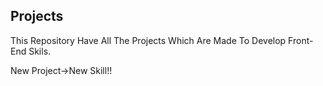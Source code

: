 Projects
-------------
This Repository Have All The Projects Which Are Made To Develop Front-End Skils.

New Project->New Skill!!
